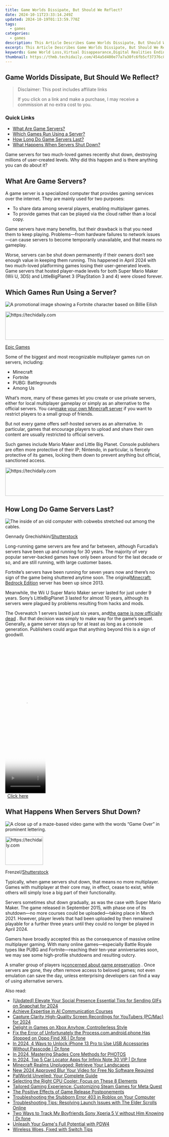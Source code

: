 ```yaml
---
title: Game Worlds Dissipate, But Should We Reflect?
date: 2024-10-11T23:33:14.249Z
updated: 2024-10-19T01:13:59.770Z
tags:
  - games
categories:
  - games
description: This Article Describes Game Worlds Dissipate, But Should We Reflect?
excerpt: This Article Describes Game Worlds Dissipate, But Should We Reflect?
keywords: Game World Loss,Virtual Disappearance,Digital Realities Ending,Gaming Ecosystem Decline,Online Worlds Fading,Virtual Universe Collapse,Reflect on Gaming
thumbnail: https://thmb.techidaily.com/454a5d400e77a7a30fc6fb5cf37376c887407a08a4d33d69cb3dc289d466caa6.jpg
---
```


## Game Worlds Dissipate, But Should We Reflect?

>  Disclaimer: This post includes affiliate links
>
>  If you click on a link and make a purchase, I may receive a commission at no extra cost to you.
>

### Quick Links

* [What Are Game Servers?](#what-are-game-servers)
* [Which Games Run Using a Server?](#which-games-run-using-a-server)
* [How Long Do Game Servers Last?](#how-long-do-game-servers-last)
* [What Happens When Servers Shut Down?](#what-happens-when-servers-shut-down)

 Game servers for two much-loved games recently shut down, destroying millions of user-created levels. Why did this happen and is there anything you can do about it?

## What Are Game Servers?

 A game server is a specialized computer that provides gaming services over the internet. They are mainly used for two purposes:

* To share data among several players, enabling multiplayer games.
* To provide games that can be played via the cloud rather than a local copy.

 Game servers have many benefits, but their drawback is that you need them to keep playing. Problems—from hardware failures to network issues—can cause servers to become temporarily unavailable, and that means no gameplay.

 Worse, servers can be shut down permanently if their owners don’t see enough value in keeping them running. This happened in April 2024 with two much-loved platforming games losing their user-generated levels. Game servers that hosted player-made levels for both Super Mario Maker (Wii U, 3DS) and LittleBigPlanet 3 (PlayStation 3 and 4) were closed forever.

## Which Games Run Using a Server?

![A promotional image showing a Fortnite character based on Billie Eilish](https://static1.makeuseofimages.com/wordpress/wp-content/uploads/2024/04/fortnite-festival-season-3-1920x1080-5bb5103dc240.jpg)

<!-- affiliate ads begin -->
<a href="https://appsumo.8odi.net/c/5597632/2044585/7443" target="_top" id="2044585">
  <img src="//a.impactradius-go.com/display-ad/7443-2044585" border="0" alt="https://techidaily.com" width="728" height="90"/>
</a>
<img height="0" width="0" src="https://appsumo.8odi.net/i/5597632/2044585/7443" style="position:absolute;visibility:hidden;" border="0" />
<!-- affiliate ads end -->

[Epic Games](https://www.fortnite.com/news/fortnite-festival-season-3-features-billie-eilish)

 Some of the biggest and most recognizable multiplayer games run on servers, including:

* Minecraft
* Fortnite
* PUBG: Battlegrounds
* Among Us

 What’s more, many of these games let you create or use private servers, either for local multiplayer gameplay or simply as an alternative to the official servers. You can[make your own Minecraft server](https://www.makeuseof.com/how-to-make-a-minecraft-server/) if you want to restrict players to a small group of friends.

 But not every game offers self-hosted servers as an alternative. In particular, games that encourage players to upload and share their own content are usually restricted to official servers.

 Such games include Mario Maker and Little Big Planet. Console publishers are often more protective of their IP; Nintendo, in particular, is fiercely protective of its games, locking them down to prevent anything but official, sanctioned access.

<!-- affiliate ads begin -->
<a href="https://appsumo.8odi.net/c/5597632/2037346/7443" target="_top" id="2037346">
  <img src="//a.impactradius-go.com/display-ad/7443-2037346" border="0" alt="https://techidaily.com" width="728" height="90"/>
</a>
<img height="0" width="0" src="https://appsumo.8odi.net/i/5597632/2037346/7443" style="position:absolute;visibility:hidden;" border="0" />
<!-- affiliate ads end -->

## How Long Do Game Servers Last?

![The inside of an old computer with cobwebs stretched out among the cables.](https://static1.makeuseofimages.com/wordpress/wp-content/uploads/2024/04/shutterstock_688683298.jpg)

 Gennady Grechishkin/[Shutterstock](https://www.shutterstock.com/image-photo/old-computer-system-unit-spiderweb-dust-688683298)

 Long-running game servers are few and far between, although Furcadia’s servers have been up and running for 30 years. The majority of very popular server-backed games have only been around for the last decade or so, and are still running, with large customer bases.

 Fortnite’s servers have been running for seven years now and there’s no sign of the game being shuttered anytime soon. The original[Minecraft: Bedrock Edition](https://findmcserver.com/server/lifeboat) server has been up since 2013.

 Meanwhile, the Wii U Super Mario Maker server lasted for just under 9 years. Sony’s LittleBigPlanet 3 lasted for almost 10 years, although its servers were plagued by problems resulting from hacks and mods.

 The Overwatch 1 servers lasted just six years, and[the game is now officially dead](https://gamerant.com/overwatch-servers-shutdown-status-offline/) . But that decision was simply to make way for the game’s sequel. Generally, a game server stays up for at least as long as a console generation. Publishers could argue that anything beyond this is a sign of goodwill.

<!-- affiliate ads begin -->
<span id="1977004">
					<video width="128" height="480" style="cursor:pointer"
           poster="//a.impactradius-go.com/display-clicktoplayimage/1977004.png"
           onclick="if(!this.playClicked){this.play();this.setAttribute('controls',true);this.playClicked=true;}">
	   <source src="//a.impactradius-go.com/display-ad/22993-1977004">
	   <img src="//a.impactradius-go.com/display-clicktoplayimage/1977004.png" style="border: none; height: 100%; width: 100%; object-fit: contain">
	</video>
	<div style="width:80px;text-align:center"><a href="javascript:window.open(decodeURIComponent('https%3A%2F%2Fhomestyler.sjv.io%2Fc%2F5597632%2F1977004%2F22993'), '_blank');void(0);">Click here</a></div>
</span>
<img height="0" width="0" src="https://imp.pxf.io/i/5597632/1977004/22993" style="position:absolute;visibility:hidden;" border="0" />
<!-- affiliate ads end -->

## What Happens When Servers Shut Down?

![A close up of a maze-based video game with the words “Game Over” in prominent lettering.](https://static1.makeuseofimages.com/wordpress/wp-content/uploads/2024/04/game-over-screen.jpg)

<!-- affiliate ads begin -->
<a href="https://25home.pxf.io/c/5597632/2148636/16836" target="_top" id="2148636">
  <img src="//a.impactradius-go.com/display-ad/16836-2148636" border="0" alt="https://techidaily.com" width="120" height="90"/>
</a>
<img height="0" width="0" src="https://25home.pxf.io/i/5597632/2148636/16836" style="position:absolute;visibility:hidden;" border="0" />
<!-- affiliate ads end -->

 Frenzel/[Shutterstock](https://www.shutterstock.com/image-photo/screen-showing-that-game-over-macro-153068465)

 Typically, when game servers shut down, that means no more multiplayer. Games with multiplayer at their core may, in effect, cease to exist, while others will simply lose a big part of their functionality.

 Servers sometimes shut down gradually, as was the case with Super Mario Maker. The game released in September 2015, with phase one of its shutdown—no more courses could be uploaded—taking place in March 2021\. However, player levels that had been uploaded by then remained playable for a further three years until they could no longer be played in April 2024.

 Gamers have broadly accepted this as the consequence of massive online multiplayer gaming. With many online games—especially Battle Royale types like PUBG and Fortnite—reaching their ten-year anniversaries soon, we may see some high-profile shutdowns and resulting outcry.

 A smaller group of players is[concerned about game preservation](https://www.makeuseof.com/what-is-video-game-preservation/) . Once servers are gone, they often remove access to beloved games; not even emulation can save the day, unless enterprising developers can find a way of using alternative servers.

<ins class="adsbygoogle"
     style="display:block"
     data-ad-format="autorelaxed"
     data-ad-client="ca-pub-7571918770474297"
     data-ad-slot="1223367746"></ins>

<ins class="adsbygoogle"
     style="display:block"
     data-ad-client="ca-pub-7571918770474297"
     data-ad-slot="8358498916"
     data-ad-format="auto"
     data-full-width-responsive="true"></ins>

<span class="atpl-alsoreadstyle">Also read:</span>
<div><ul>
<li><a href="https://snapchat-videos.techidaily.com/updated-elevate-your-social-presence-essential-tips-for-sending-gifs-on-snapchat-for-2024/"><u>[Updated] Elevate Your Social Presence Essential Tips for Sending GIFs on Snapchat for 2024</u></a></li>
<li><a href="https://tech-revival.techidaily.com/achieve-expertise-in-ai-communication-courses/"><u>Achieve Expertise in AI Communication Courses</u></a></li>
<li><a href="https://youtube-tips.techidaily.com/re-clarity-high-quality-screen-recordings-for-youtubers-pcmac-for-2024/"><u>Capture Clarity High-Quality Screen Recordings for YouTubers (PC/Mac) for 2024</u></a></li>
<li><a href="https://games-able.techidaily.com/delight-in-games-on-xbox-anyhow-controllerless-style/"><u>Delight in Games on Xbox Anyhow, Controllerless Style</u></a></li>
<li><a href="https://howto.techidaily.com/fix-the-error-of-unfortunately-the-processcomandroidphone-has-stopped-on-oppo-find-x6-drfone-by-drfone-fix-android-problems-fix-android-problems/"><u>Fix the Error of Unfortunately the Process.com.android.phone Has Stopped on Oppo Find X6 | Dr.fone</u></a></li>
<li><a href="https://iphone-unlock.techidaily.com/in-2024-4-ways-to-unlock-iphone-13-pro-to-use-usb-accessories-without-passcode-drfone-by-drfone-ios/"><u>In 2024, 4 Ways to Unlock iPhone 13 Pro to Use USB Accessories Without Passcode | Dr.fone</u></a></li>
<li><a href="https://extra-skills.techidaily.com/in-2024-mastering-shades-core-methods-for-photos/"><u>In 2024, Mastering Shades Core Methods for PHOTOS</u></a></li>
<li><a href="https://android-location-track.techidaily.com/in-2024-top-5-car-locator-apps-for-infinix-note-30-vip-drfone-by-drfone-virtual-android/"><u>In 2024, Top 5 Car Locator Apps for Infinix Note 30 VIP | Dr.fone</u></a></li>
<li><a href="https://games-able.techidaily.com/minecraft-realms-unplugged-retrieve-your-landscapes/"><u>Minecraft Realms Unplugged: Retrieve Your Landscapes</u></a></li>
<li><a href="https://video-ai-editor.techidaily.com/new-2024-approved-blur-your-video-for-free-no-software-required/"><u>New 2024 Approved Blur Your Video for Free No Software Required</u></a></li>
<li><a href="https://games-able.techidaily.com/palworld-unveiled-your-complete-guide/"><u>PalWorld Unveiled: Your Complete Guide</u></a></li>
<li><a href="https://games-able.techidaily.com/selecting-the-right-cpu-cooler-focus-on-these-8-elements/"><u>Selecting the Right CPU Cooler: Focus on These 8 Elements</u></a></li>
<li><a href="https://games-able.techidaily.com/tailored-gaming-experience-customizing-steam-games-for-meta-quest/"><u>Tailored Gaming Experience: Customizing Steam Games for Meta Quest</u></a></li>
<li><a href="https://games-able.techidaily.com/the-positive-effects-of-game-release-postponements/"><u>The Positive Effects of Game Release Postponements</u></a></li>
<li><a href="https://games-able.techidaily.com/troubleshooting-the-stubborn-error-403-in-roblox-on-your-computer/"><u>Troubleshooting the Stubborn Error 403 in Roblox on Your Computer</u></a></li>
<li><a href="https://win-answers.techidaily.com/troubleshooting-tips-resolving-launch-issues-with-the-elder-scrolls-online/"><u>Troubleshooting Tips: Resolving Launch Issues with The Elder Scrolls Online</u></a></li>
<li><a href="https://android-location-track.techidaily.com/two-ways-to-track-my-boyfriends-sony-xperia-5-v-without-him-knowing-drfone-by-drfone-virtual-android/"><u>Two Ways to Track My Boyfriends Sony Xperia 5 V without Him Knowing | Dr.fone</u></a></li>
<li><a href="https://games-able.techidaily.com/unleash-your-games-full-potential-with-pdw4/"><u>Unleash Your Game's Full Potential with PDW4</u></a></li>
<li><a href="https://games-able.techidaily.com/wireless-woes-fixed-with-switch-tips/"><u>Wireless Woes, Fixed with Switch Tips</u></a></li>
</ul></div>

